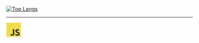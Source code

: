 [![Top Langs](https://github-readme-stats.vercel.app/api/top-langs/?username=Milaan1337)](https://github.com/anuraghazra/github-readme-stats)
<hr>
<img src = "https://github.com/devicons/devicon/blob/master/icons/javascript/javascript-original.svg" title = "Javascript" width = "40px" height = "40px"/>


